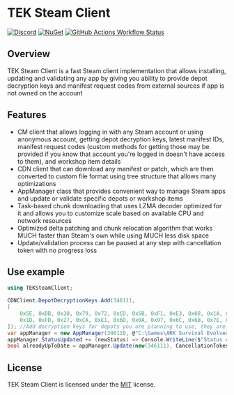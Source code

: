 # TEK Steam Client
[![Discord](https://img.shields.io/discord/937821572285206659?style=flat-square&label=Discord&logo=discord&logoColor=white&color=7289DA)](https://discord.com/servers/teknology-hub-937821572285206659)
[![NuGet](https://img.shields.io/nuget/v/TEKSteamClient?style=flat-square&label=NuGet)](https://nuget.org/packages/TEKSteamClient)
[![GitHub Actions Workflow Status](https://img.shields.io/github/actions/workflow/status/Nuclearistt/TEKSteamClient/build.yaml?style=flat-square)](https://github.com/Nuclearistt/TEKSteamClient/actions/workflows/build.yaml)

## Overview

TEK Steam Client is a fast Steam client implementation that allows installing, updating and validating any app by giving you ability to provide depot decryption keys and manifest request codes from external sources if app is not owned on the account

## Features

+ CM client that allows logging in with any Steam account or using anonymous account, getting depot decryption keys, latest manifest IDs, manifest request codes (custom methods for getting those may be provided if you know that account you're logged in doesn't have access to them), and workshop item details
+ CDN client that can download any manifest or patch, which are then converted to custom file format using tree structure that allows many optimizations
+ AppManager class that provides convenient way to manage Steam apps and update or validate specific depots or workshop items
+ Task-based chunk downloading that uses LZMA decoder optimized for it and allows you to customize scale based on available CPU and network resources
+ Optimized delta patching and chunk relocation algorithm that works MUCH faster than Steam's own while using MUCH less disk space
+ Update/validation process can be paused at any step with cancellation token with no progress loss

## Use example

```cs
using TEKSteamClient;

CDNClient.DepotDecryptionKeys.Add(346111,
[
    0x5E, 0xDB, 0x30, 0x79, 0x72, 0xCD, 0x5B, 0xF1, 0xE3, 0x08, 0x1A, 0xED, 0xC9, 0x86, 0xEF, 0x72,
    0x1D, 0xFD, 0x27, 0xCA, 0xE1, 0x6D, 0x0A, 0x97, 0x6C, 0x6B, 0x7E, 0xA6, 0xE8, 0xFF, 0x20, 0x89
]); //Add decryption keys for depots you are planning to use, they are never updated so you only need to get them once
var appManager = new AppManager(346110, @"C:\Games\ARK Survival Evolved"); //Create AppManager instance for desired app
appManager.StatusUpdated += (newStatus) => Console.WriteLine($"Status updated: {newStatus}"); //Subscribe to manager's events if you want to handle them, there are also ProgressInitiated, ProgressUpdated and ValidationCounterUpdated
bool alreadyUpToDate = appManager.Update(new(346111), CancellationToken.None); //This will update depot 346111 (base game) to latest version or just return true if it's already up to date. On first run it'll instead perform validation since TEK Steam Client doesn't know current installed version. If depot is not installed at all, validation will mark the entire manifest to be downloaded, effectively installing the depot from scratch
```

## License

TEK Steam Client is licensed under the [MIT](https://github.com/Nuclearistt/TEKSteamClient/blob/main/LICENSE) license.
